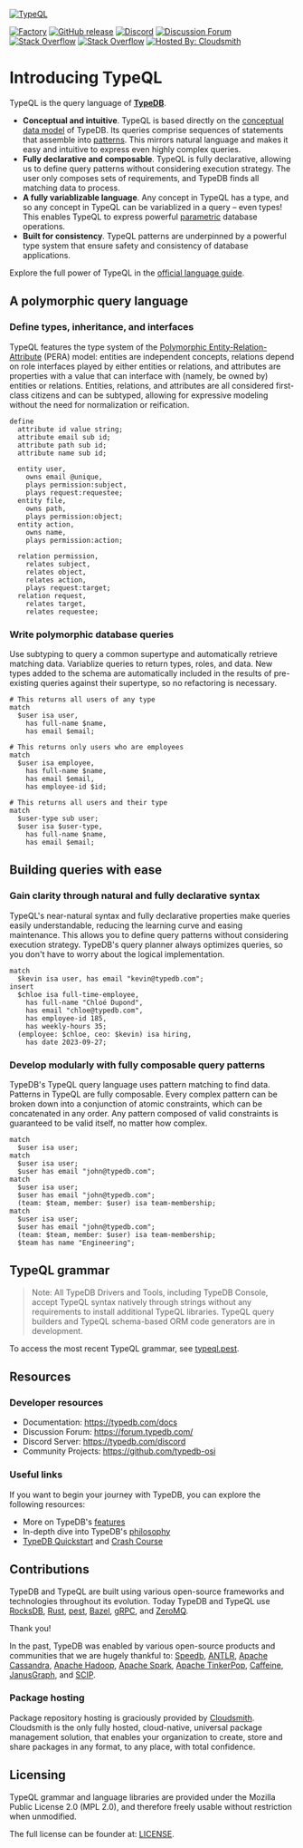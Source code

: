 [![TypeQL](./banner.png)](https://typedb.com/docs/typeql/2.x/overview)

[![Factory](https://factory.vaticle.com/api/status/typedb/typeql/badge.svg)](https://factory.vaticle.com/typedb/typeql)
[![GitHub release](https://img.shields.io/github/release/typedb/typeql.svg)](https://github.com/typedb/typeql/releases/latest)
[![Discord](https://img.shields.io/discord/665254494820368395?color=7389D8&label=chat&logo=discord&logoColor=ffffff)](https://typedb.com/discord)
[![Discussion Forum](https://img.shields.io/badge/discourse-forum-blue.svg)](https://forum.typedb.com)
[![Stack Overflow](https://img.shields.io/badge/stackoverflow-typedb-796de3.svg)](https://stackoverflow.com/questions/tagged/typedb)
[![Stack Overflow](https://img.shields.io/badge/stackoverflow-typeql-3dce8c.svg)](https://stackoverflow.com/questions/tagged/typeql)
[![Hosted By: Cloudsmith](https://img.shields.io/badge/OSS%20hosting%20by-cloudsmith-blue?logo=cloudsmith&style=flat)](https://cloudsmith.com)

# Introducing TypeQL

TypeQL is the query language of **[TypeDB](https://github.com/typedb/typedb)**.

- **Conceptual and intuitive**. TypeQL is based directly on the [conceptual data model](https://typedb.com/philosophy) of TypeDB. Its queries comprise sequences of statements that assemble into [patterns](https://typedb.com/features#modern-language). This mirrors natural language and makes it easy and intuitive to express even highly complex queries.
- **Fully declarative and composable**. TypeQL is fully declarative, allowing us to define query patterns without considering execution strategy. The user only composes sets of requirements, and TypeDB finds all matching data to process. 
- **A fully variablizable language**. Any concept in TypeQL has a type, and so any concept in TypeQL can be variablized in a query – even types! This enables TypeQL to express powerful [parametric](https://typedb.com/features#polymorphic-queries) database operations.
- **Built for consistency**. TypeQL patterns are underpinned by a powerful type system that ensure safety and consistency of database applications.

[//]: # (TODO: Substitute by a "TypeQL in 20 queries" or something more newbie-friendly)
Explore the full power of TypeQL in the [official language guide](https://typedb.com/docs/typeql/).

## A polymorphic query language

### Define types, inheritance, and interfaces

TypeQL features the type system of the [Polymorphic Entity-Relation-Attribute](https://typedb.com/philosophy) (PERA) model: entities are independent concepts, relations depend on role interfaces played by either entities or relations, and attributes are properties with a value that can interface with (namely, be owned by) entities or relations. Entities, relations, and attributes are all considered first-class citizens and can be subtyped, allowing for expressive modeling without the need for normalization or reification.

```typeql
define
  attribute id value string;
  attribute email sub id;
  attribute path sub id;
  attribute name sub id;
  
  entity user,
    owns email @unique,
    plays permission:subject,
    plays request:requestee;
  entity file,
    owns path,
    plays permission:object;
  entity action,
    owns name,
    plays permission:action;
  
  relation permission,
    relates subject,
    relates object,
    relates action,
    plays request:target;
  relation request,
    relates target,
    relates requestee;
```


### Write polymorphic database queries 

Use subtyping to query a common supertype and automatically retrieve matching data. Variablize queries to return types, roles, and data. New types added to the schema are automatically included in the results of pre-existing queries against their supertype, so no refactoring is necessary.

```typeql
# This returns all users of any type
match 
  $user isa user,
    has full-name $name,
    has email $email;

# This returns only users who are employees
match 
  $user isa employee,
    has full-name $name,
    has email $email,
    has employee-id $id;

# This returns all users and their type
match 
  $user-type sub user;
  $user isa $user-type,
    has full-name $name,
    has email $email;
```

## Building queries with ease

### Gain clarity through natural and fully declarative syntax

TypeQL's near-natural syntax and fully declarative properties make queries easily understandable, reducing the learning curve and easing maintenance. This allows you to define query patterns without considering execution strategy. TypeDB's query planner always optimizes queries, so you don't have to worry about the logical implementation.

```typeql
match
  $kevin isa user, has email "kevin@typedb.com";
insert
  $chloe isa full-time-employee,
    has full-name "Chloé Dupond",
    has email "chloe@typedb.com",
    has employee-id 185,
    has weekly-hours 35;
  (employee: $chloe, ceo: $kevin) isa hiring,
    has date 2023-09-27;
```

### Develop modularly with fully composable query patterns

TypeDB's TypeQL query language uses pattern matching to find data. Patterns in TypeQL are fully composable. Every complex pattern can be broken down into a conjunction of atomic constraints, which can be concatenated in any order. Any pattern composed of valid constraints is guaranteed to be valid itself, no matter how complex.

```typeql
match 
  $user isa user;
match
  $user isa user;
  $user has email "john@typedb.com";
match
  $user isa user;
  $user has email "john@typedb.com";
  (team: $team, member: $user) isa team-membership;
match
  $user isa user;
  $user has email "john@typedb.com";
  (team: $team, member: $user) isa team-membership;
  $team has name "Engineering";
```

## TypeQL grammar

> Note: All TypeDB Drivers and Tools, including TypeDB Console, accept TypeQL syntax natively through strings without any requirements to install additional TypeQL libraries.
> TypeQL query builders and TypeQL schema-based ORM code generators are in development.

To access the most recent TypeQL grammar, see [typeql.pest](rust/parser/typeql.pest).

## Resources

### Developer resources

- Documentation: https://typedb.com/docs
- Discussion Forum: https://forum.typedb.com/
- Discord Server: https://typedb.com/discord
- Community Projects: https://github.com/typedb-osi

### Useful links

If you want to begin your journey with TypeDB, you can explore the following resources:

* More on TypeDB's [features](https://typedb.com/features)
* In-depth dive into TypeDB's [philosophy](https://typedb.com/philosophy)
* [TypeDB Quickstart](https://typedb.com/docs/home/quickstart) and [Crash Course](https://typedb.com/docs/home/crash-course)

## Contributions

TypeDB and TypeQL are built using various open-source frameworks and technologies throughout its evolution. 
Today TypeDB and TypeQL use
[RocksDB](https://rocksdb.org),
[Rust](https://www.rust-lang.org/),
[pest](https://pest.rs/),
[Bazel](https://bazel.build),
[gRPC](https://grpc.io),
and [ZeroMQ](https://zeromq.org).

Thank you!

In the past, TypeDB was enabled by various open-source products and communities that we are hugely thankful to:
[Speedb](https://www.speedb.io/),
[ANTLR](https://www.antlr.org),
[Apache Cassandra](http://cassandra.apache.org), 
[Apache Hadoop](https://hadoop.apache.org), 
[Apache Spark](http://spark.apache.org), 
[Apache TinkerPop](http://tinkerpop.apache.org),
[Caffeine](https://github.com/ben-manes/caffeine),
[JanusGraph](http://janusgraph.org),
and [SCIP](https://www.scipopt.org).

### Package hosting
Package repository hosting is graciously provided by [Cloudsmith](https://cloudsmith.com).
Cloudsmith is the only fully hosted, cloud-native, universal package management solution, that
enables your organization to create, store and share packages in any format, to any place, with total
confidence.

## Licensing

TypeQL grammar and language libraries are provided under the Mozilla Public License 2.0 (MPL 2.0),
and therefore freely usable without restriction when unmodified.

The full license can be founder at: [LICENSE](https://github.com/typedb/typeql/blob/master/LICENSE).
